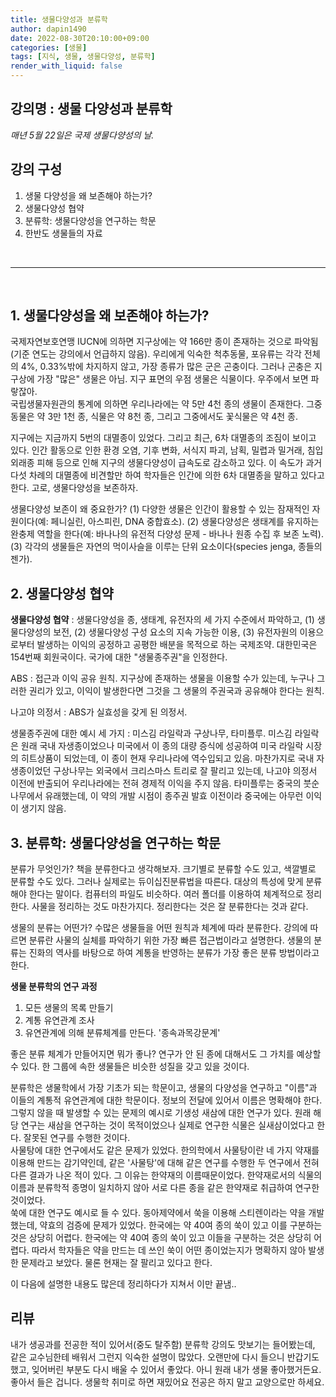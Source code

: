 ```yaml
---
title: 생물다양성과 분류학
author: dapin1490
date: 2022-08-30T20:10:00+09:00
categories: [생물]
tags: [지식, 생물, 생물다양성, 분류학]
render_with_liquid: false
---
```


## 강의명 : 생물 다양성과 분류학  
*매년 5월 22일은 국제 생물다양성의 날.*  
  
## 강의 구성  
1. 생물 다양성을 왜 보존해야 하는가?
2. 생물다양성 협약
3. 분류학: 생물다양성을 연구하는 학문
4. 한반도 생물들의 자료

<br>

-----

<br>

## 1. 생물다양성을 왜 보존해야 하는가?
국제자연보호연맹 IUCN에 의하면 지구상에는 약 166만 종이 존재하는 것으로 파악됨(기준 연도는 강의에서 언급하지 않음). 우리에게 익숙한 척추동물, 포유류는 각각 전체의 4%, 0.33%밖에 차지하지 않고, 가장 종류가 많은 군은 곤충이다. 그러나 곤충은 지구상에 가장 "많은" 생물은 아님. 지구 표면의 우점 생물은 식물이다. 우주에서 보면 파랗잖아.  
국립생물자원관의 통계에 의하면 우리나라에는 약 5만 4천 종의 생물이 존재한다. 그중 동물은 약 3만 1천 종, 식물은 약 8천 종, 그리고 그중에서도 꽃식물은 약 4천 종.  
  
지구에는 지금까지 5번의 대멸종이 있었다. 그리고 최근, 6차 대멸종의 조짐이 보이고 있다. 인간 활동으로 인한 환경 오염, 기후 변화, 서식지 파괴, 남획, 밀렵과 밀거래, 침입외래종 피해 등으로 인해 지구의 생물다양성이 급속도로 감소하고 있다. 이 속도가 과거 다섯 차례의 대멸종에 비견할만 하여 학자들은 인간에 의한 6차 대멸종을 말하고 있다고 한다. 고로, 생물다양성을 보존하자.  
  
생물다양성 보존이 왜 중요한가? (1) 다양한 생물은 인간이 활용할 수 있는 잠재적인 자원이다(예: 페니실린, 아스피린, DNA 중합효소). (2) 생물다양성은 생태계를 유지하는 완충제 역할을 한다(예: 바나나의 유전적 다양성 문제 - 바나나 원종 수집 후 보존 노력). (3) 각각의 생물들은 자연의 먹이사슬을 이루는 단위 요소이다(species jenga, 종들의 젠가).  
  
## 2. 생물다양성 협약
**생물다양성 협약** : 생물다양성을 종, 생태계, 유전자의 세 가지 수준에서 파악하고, (1) 생물다양성의 보전, (2) 생물다양성 구성 요소의 지속 가능한 이용, (3) 유전자원의 이용으로부터 발생하는 이익의 공정하고 공평한 배분을 목적으로 하는 국제조약. 대한민국은 154번째 회원국이다. 국가에 대한 "생물종주권"을 인정한다.  
  
ABS : 접근과 이익 공유 원칙. 지구상에 존재하는 생물을 이용할 수가 있는데, 누구나 그러한 권리가 있고, 이익이 발생한다면 그것을 그 생물의 주권국과 공유해야 한다는 원칙.  
  
나고야 의정서 : ABS가 실효성을 갖게 된 의정서.  
  
생물종주권에 대한 예시 세 가지 : 미스김 라일락과 구상나무, 타미플루. 미스김 라일락은 원래 국내 자생종이었으나 미국에서 이 종의 대량 증식에 성공하여 미국 라일락 시장의 히트상품이 되었는데, 이 종이 현재 우리나라에 역수입되고 있음. 마찬가지로 국내 자생종이었던 구상나무는 외국에서 크리스마스 트리로 잘 팔리고 있는데, 나고야 의정서 이전에 반출되어 우리나라에는 전혀 경제적 이익을 주지 않음. 타미플루는 중국의 붓순나무에서 유래했는데, 이 약의 개발 시점이 종주권 발효 이전이라 중국에는 아무런 이익이 생기지 않음.  
  
## 3. 분류학: 생물다양성을 연구하는 학문
분류가 무엇인가? 책을 분류한다고 생각해보자. 크기별로 분류할 수도 있고, 색깔별로 분류할 수도 있다. 그러나 실제로는 듀이십진분류법을 따른다. 대상의 특성에 맞게 분류해야 한다는 말이다. 컴퓨터의 파일도 비슷하다. 여러 폴더를 이용하여 체계적으로 정리한다. 사물을 정리하는 것도 마찬가지다. 정리한다는 것은 잘 분류한다는 것과 같다.  

생물의 분류는 어떤가? 수많은 생물들을 어떤 원칙과 체계에 따라 분류한다. 강의에 따르면 분류란 사물의 실체를 파악하기 위한 가장 빠른 접근법이라고 설명한다. 생물의 분류는 진화의 역사를 바탕으로 하여 계통을 반영하는 분류가 가장 좋은 분류 방법이라고 한다.  
  
**생물 분류학의 연구 과정**  
1. 모든 생물의 목록 만들기
2. 계통 유연관계 조사
3. 유연관계에 의해 분류체계를 만든다. '종속과목강문계'
  
좋은 분류 체계가 만들어지면 뭐가 좋나? 연구가 안 된 종에 대해서도 그 가치를 예상할 수 있다. 한 그룹에 속한 생물들은 비슷한 성질을 갖고 있을 것이다.  
  
분류학은 생물학에서 가장 기초가 되는 학문이고, 생물의 다양성을 연구하고 "이름"과 이들의 계통적 유연관계에 대한 학문이다. 정보의 전달에 있어서 이름은 명확해야 한다. 그렇지 않을 때 발생할 수 있는 문제의 예시로 기생성 새삼에 대한 연구가 있다. 원래 해당 연구는 새삼을 연구하는 것이 목적이었으나 실제로 연구한 식물은 실새삼이었다고 한다. 잘못된 연구를 수행한 것이다.  
사물탕에 대한 연구에서도 같은 문제가 있었다. 한의학에서 사물탕이란 네 가지 약재를 이용해 만드는 감기약인데, 같은 '사물탕'에 대해 같은 연구를 수행한 두 연구에서 전혀 다른 결과가 나온 적이 있다. 그 이유는 한약재의 이름때문이었다. 한약재로서의 식물의 이름과 분류학적 종명이 일치하지 않아 서로 다른 종을 같은 한약재로 취급하여 연구한 것이었다.  
쑥에 대한 연구도 예시로 들 수 있다. 동아제약에서 쑥을 이용해 스티렌이라는 약을 개발했는데, 약효의 검증에 문제가 있었다. 한국에는 약 40여 종의 쑥이 있고 이를 구분하는 것은 상당히 어렵다. 한국에는 약 40여 종의 쑥이 있고 이들을 구분하는 것은 상당히 어렵다. 따라서 학자들은 약을 만드는 데 쓰인 쑥이 어떤 종이었는지가 명확하지 않아 발생한 문제라고 보았다. 물론 현재는 잘 팔리고 있다고 한다.  
  
이 다음에 설명한 내용도 많은데 정리하다가 지쳐서 이만 끝냄..  
  
## 리뷰
내가 생공과를 전공한 적이 있어서(중도 탈주함) 분류학 강의도 맛보기는 들어봤는데, 같은 교수님한테 배워서 그런지 익숙한 설명이 많았다. 오랜만에 다시 들으니 반갑기도 했고, 잊어버린 부분도 다시 배울 수 있어서 좋았다. 아니 원래 내가 생물 좋아했거든요. 좋아서 들은 겁니다. 생물학 취미로 하면 재밌어요 전공은 하지 말고 교양으로만 하세요.  

